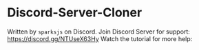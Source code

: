 # Discord-Server-Cloner

Written by `sparksjs` on Discord.
Join Discord Server for support: https://discord.gg/NTUseX63Hy
Watch the tutorial for more help: 
